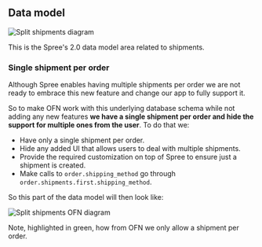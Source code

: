 ## Data model

![Split shipments diagram](https://github.com/openfoodfoundation/openfoodnetwork/wiki/split_shipments_diagram.jpg)

This is the Spree's 2.0 data model area related to shipments.

### Single shipment per order

Although Spree enables having multiple shipments per order we are not ready to embrace this new feature and change our app to fully support it.

So to make OFN work with this underlying database schema while not adding any new features **we have a single shipment per order and hide the support for multiple ones from the user**. To do that we:

* Have only a single shipment per order.
* Hide any added UI that allows users to deal with multiple shipments.
* Provide the required customization on top of Spree to ensure just a shipment is created.
* Make calls to `order.shipping_method` go through `order.shipments.first.shipping_method`.

So this part of the data model will then look like:

![Split shipments OFN diagram](https://github.com/openfoodfoundation/openfoodnetwork/wiki/split_shipments_ofn_diagram.jpg)

Note, highlighted in green, how from OFN we only allow a shipment per order.